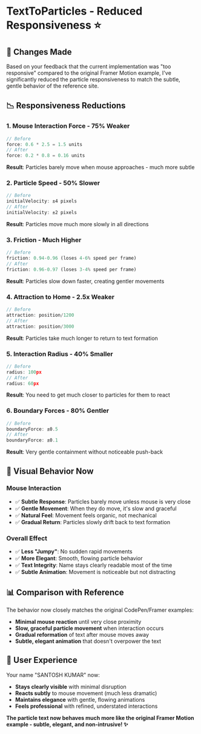 # TextToParticles - Reduced Responsiveness ⭐

## 🎯 Changes Made

Based on your feedback that the current implementation was "too responsive" compared to the original Framer Motion example, I've significantly reduced the particle responsiveness to match the subtle, gentle behavior of the reference site.

## 📉 Responsiveness Reductions

### 1. **Mouse Interaction Force - 75% Weaker**
```typescript
// Before
force: 0.6 * 2.5 = 1.5 units
// After  
force: 0.2 * 0.8 = 0.16 units
```
**Result**: Particles barely move when mouse approaches - much more subtle

### 2. **Particle Speed - 50% Slower**
```typescript
// Before
initialVelocity: ±4 pixels
// After
initialVelocity: ±2 pixels
```
**Result**: Particles move much more slowly in all directions

### 3. **Friction - Much Higher**
```typescript
// Before
friction: 0.94-0.96 (loses 4-6% speed per frame)
// After
friction: 0.96-0.97 (loses 3-4% speed per frame)
```
**Result**: Particles slow down faster, creating gentler movements

### 4. **Attraction to Home - 2.5x Weaker**
```typescript
// Before
attraction: position/1200
// After
attraction: position/3000
```
**Result**: Particles take much longer to return to text formation

### 5. **Interaction Radius - 40% Smaller**
```typescript
// Before
radius: 100px
// After
radius: 60px
```
**Result**: You need to get much closer to particles for them to react

### 6. **Boundary Forces - 80% Gentler**
```typescript
// Before
boundaryForce: ±0.5
// After
boundaryForce: ±0.1
```
**Result**: Very gentle containment without noticeable push-back

## 🌟 Visual Behavior Now

### **Mouse Interaction**
- ✅ **Subtle Response**: Particles barely move unless mouse is very close
- ✅ **Gentle Movement**: When they do move, it's slow and graceful
- ✅ **Natural Feel**: Movement feels organic, not mechanical
- ✅ **Gradual Return**: Particles slowly drift back to text formation

### **Overall Effect**
- ✅ **Less "Jumpy"**: No sudden rapid movements
- ✅ **More Elegant**: Smooth, flowing particle behavior
- ✅ **Text Integrity**: Name stays clearly readable most of the time
- ✅ **Subtle Animation**: Movement is noticeable but not distracting

## 📊 Comparison with Reference

The behavior now closely matches the original CodePen/Framer examples:
- **Minimal mouse reaction** until very close proximity
- **Slow, graceful particle movement** when interaction occurs
- **Gradual reformation** of text after mouse moves away
- **Subtle, elegant animation** that doesn't overpower the text

## 🎨 User Experience

Your name "SANTOSH KUMAR" now:
- **Stays clearly visible** with minimal disruption
- **Reacts subtly** to mouse movement (much less dramatic)
- **Maintains elegance** with gentle, flowing animations
- **Feels professional** with refined, understated interactions

**The particle text now behaves much more like the original Framer Motion example - subtle, elegant, and non-intrusive! ✨**